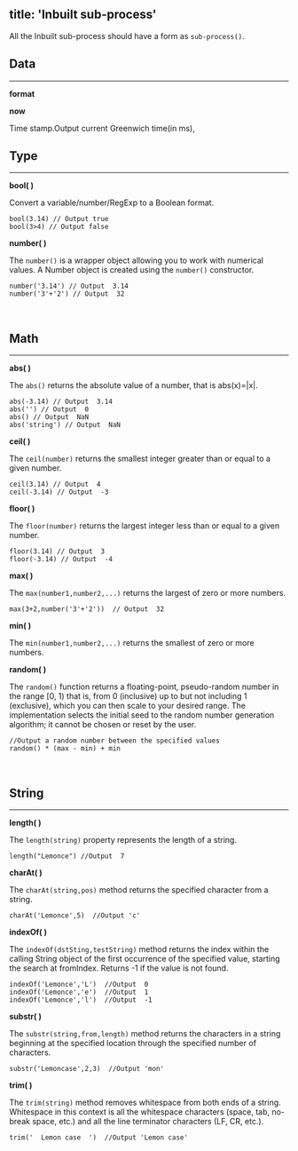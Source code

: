 title: 'Inbuilt sub-process'
---
All the Inbuilt sub-process should have a form as `sub-process()`.
## Data
---

**format**

**now**

Time stamp.Output current Greenwich time(in ms),
<br>

## Type
---

**bool( )**

Convert a variable/number/RegExp to a Boolean format.  
```
bool(3.14) // Output true
bool(3>4) // Output false
```

**number( )**

The `number()` is a wrapper object allowing you to work with numerical values. A Number object is created using the `number()` constructor.
```
number('3.14') // Output  3.14
number('3'+'2') // Output  32
```
<br>

## Math
---

**abs( )**

The `abs()` returns the absolute value of a number, that is abs(x)=|x|.
```
abs(-3.14) // Output  3.14
abs('') // Output  0
abs() // Output  NaN
abs('string') // Output  NaN
```

**ceil( )**

The `ceil(number)` returns the smallest integer greater than or equal to a given number.
```
ceil(3.14) // Output  4
ceil(-3.14) // Output  -3
```

**floor( )**

The `floor(number)` returns the largest integer less than or equal to a given number.
```
floor(3.14) // Output  3
floor(-3.14) // Output  -4
```

**max( )**

The `max(number1,number2,...)` returns the largest of zero or more numbers.
```
max(3+2,number('3'+'2'))  // Output  32
```

**min( )**

The `min(number1,number2,...)` returns the smallest of zero or more numbers.

**random( )**

The `random()` function returns a floating-point, pseudo-random number in the range [0, 1) that is, from 0 (inclusive) up to but not including 1 (exclusive), which you can then scale to your desired range. The implementation selects the initial seed to the random number generation algorithm; it cannot be chosen or reset by the user.
```
//Output a random number between the specified values
random() * (max - min) + min 
```
<br>

## String
---

**length( )** 

The `length(string)` property represents the length of a string.
```
length("Lemonce") //Output  7
```

**charAt( )**

The `charAt(string,pos)` method returns the specified character from a string.
```
charAt('Lemonce',5)  //Output 'c'
```

**indexOf( )**

The `indexOf(dstSting,testString)` method returns the index within the calling String object of the first occurrence of the specified value, starting the search at fromIndex. Returns -1 if the value is not found.
```
indexOf('Lemonce','L')  //Output  0
indexOf('Lemonce','e')  //Output  1
indexOf('Lemonce','l')  //Output  -1
```

**substr( )**

The `substr(string,from,length)` method returns the characters in a string beginning at the specified location through the specified number of characters. 
```
substr('Lemoncase',2,3)  //Output 'mon'
```

**trim( )**

The `trim(string)` method removes whitespace from both ends of a string. Whitespace in this context is all the whitespace characters (space, tab, no-break space, etc.) and all the line terminator characters (LF, CR, etc.).
```
trim('  Lemon case  ')  //Output 'Lemon case'
```